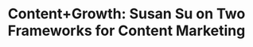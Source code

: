 ---
layout: blog
publisher: Medium
originalurl: https://medium.com/startup-grind/content-growth-susan-su-on-two-frameworks-for-content-marketing-98d8fd2adc54
title: "Content+Growth: Susan Su on Two Frameworks for Content Marketing"
snippet: "We’ve all been there: you write a brilliant blog post, hit publish, and expect it to go viral… only to hear crickets chirping quietly in the background. Experiences like these may prompt us to exclaim: Our content marketing isn’t working! There’s no return on investment, no distribution! Why?!"
---
